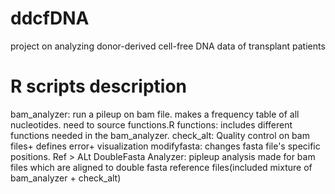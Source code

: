 # ddcfDNA
project on analyzing donor-derived cell-free DNA data of transplant patients
# R scripts description 
bam_analyzer: run a pileup on bam file. makes a frequency table of all nucleotides. need to source functions.R
functions: includes different functions needed in the bam_analyzer. 
check_alt: Quality control on bam files+ defines error+ visualization 
modifyfasta: changes fasta file's specific positions. Ref > ALt
DoubleFasta Analyzer: pipleup analysis made for bam files which are aligned to double fasta reference files(included mixture of bam_analyzer + check_alt)
